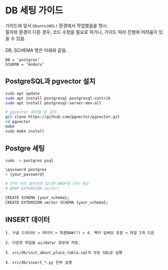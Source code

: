 # DB 세팅 가이드

가이드에 앞서 `Ubuntu(WSL)` 환경에서 작업했음을 명시. <br>
필자와 환경이 다른 경우, 코드 수정을 필요로 하거나, 가이드 따라 진행에 어려움이 있을 수 있음. <br><br>
DB, SCHEMA 명은 아래와 같음.

```text
DB = ‘postgres’
SCHEMA = ‘moduru’
```

## PostgreSQL과 pgvector 설치

```bash
sudo apt update
sudo apt install postgresql postgresql-contrib
sudo apt install postgresql-server-dev-all

# pgvector 컴파일 및 설치
git clone https://github.com/pgvector/pgvector.git
cd pgvector
make
sudo make install
```

## Postgre 세팅

```bash
sudo -u postgres psql

\password postgres
> {your_password}

# 만약 이미 설치되어 있다면 DROP후 다시 생성
# DROP EXTENSION vector;

CREATE SCHEMA {your_schema};
CREATE EXTENSION vector SCHEMA {your_schema};
```

## INSERT 데이터

```text
1. 구글 드라이브 > 데이터 > 최종RAW(?) > 4. 벡터 임베딩 포함 > 파일 3개 다운

2. 다운한 파일을 ai/data/ 경로에 저장.

3. src/db/init_about_place_table.sql의 모든 SQL문 실행

4. src/db/insert_*.py 전부 실행
```

